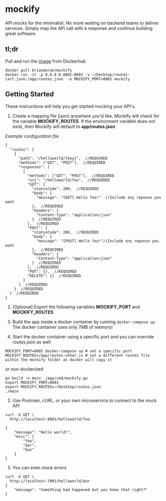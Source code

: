 # mockify
API mocks for the minimalist. No more waiting on backend teams to deliver services. Simply map the API call with a response and continue building great software.

## tl;dr
Pull and run the [image](https://hub.docker.com/r/brianmoran/mockify/) from Dockerhub
```
docker pull brianmoran/mockify
docker run -it -p 0.0.0.0:8001:8001 -v ~/Desktop/routes-cart.json:/app/routes.json  -e MOCKIFY_PORT=8001 mockify
```

## Getting Started
These instructions will help you get started mocking your API's.
1. Create a mapping file (json) anywhere you'd like. Mockify will check for the variable **MOCKIFY_ROUTES**. If the environment variable does not exist, then Mockify will default to **app/routes.json**

*Example configuration file*
```
{
  "routes": [
    {
      "path": "/helloworld/{key}",  //REQUIRED
      "methods": ["GET", "POST"],  //REQUIRED
      "responses": [
        {
          "methods": ["GET", "POST"],  //REQUIRED
          "uri": "/helloworld/foo",  //REQUIRED
          "GET": {
            "statusCode": 200,  //REQUIRED
            "body": {
              "message": "[GET] Hello foo!"  //Include any reponse you want
            },  //REQUIRED
            "headers": {
              "Content-Type": "application/json"
            }  //REQUIRED
          },  //REQUIRED
          "POST": {
            "statusCode": 200,  //REQUIRED
            "body": {
              "message": "[POST] Hello foo!"//Include any reponse you want
            },  //REQUIRED
            "headers": {
              "Content-Type": "application/json"
            }  //REQUIRED
          },  //REQUIRED
          "PUT": {},  //REQUIRED
          "DELETE": {}  //REQUIRED
        }
      ]  //REQUIRED
    }  //REQUIRED
  ]  //REQUIRED
}
```
2. (Optional) Export the following variables **MOCKIFY_PORT** and **MOCKIFY_ROUTES**

2. Build the app inside a docker container by running `docker-compose up`. The docker container uses only 7MB of memory!
2. Start the docker container using a specific port and you can override routes.json as well
```
MOCKIFY_PORT=8002 docker-compose up # set a specific port
MOCKIFY_ROUTES=/app/routes-other.js # set a different routes file within the mockify folder as docker will copy it
```
or non-dockerized
```
go build -o main ./app/cmd/mockify.go
export MOCKIFY_PORT=8001
export MOCKIFY_ROUTES=~/Desktop/routes.json
./main
```
2. Use Postman, cURL, or your own microservice to connect to the mock API
```
curl -X GET \
  http://localhost:8001/helloworld/foo
```
```
{
    "message": "Hello world!",
    "misc": [
        "foo",
        "bar",
        "baz"
    ]
}
```
3. You can even mock errors
```
curl -X GET \
  http://localhost:7001/helloworld/bar
{
    "message": "Something bad happened but you knew that right?"
}
```
